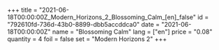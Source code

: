 +++
title = "2021-06-18T00:00:00Z_Modern_Horizons_2_Blossoming_Calm_[en]_false"
id = "792610fd-736d-43b0-8899-dbb5accddca0"
date = "2021-06-18T00:00:00Z"
name = "Blossoming Calm"
lang = ["en"]
price = "0.08"
quantity = 4
foil = false
set = "Modern Horizons 2"
+++
